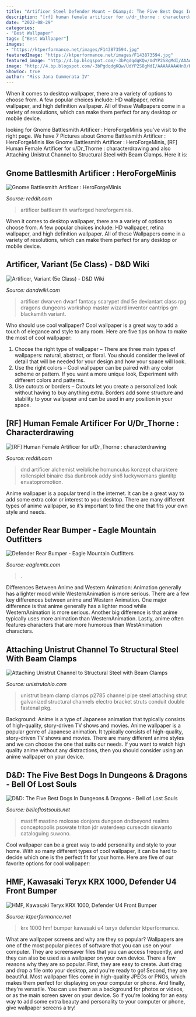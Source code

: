 ```yaml
---
title: "Artificer Steel Defender Mount ~ D&amp;d: The Five Best Dogs In Dungeons &amp; Dragons"
description: "[rf] human female artificer for u/dr_thorne : characterdrawing"
date: "2022-08-29"
categories:
- "Best Wallpaper"
tags: ["Best Wallpaper"]
images:
- "https://ktperformance.net/images/F143873594.jpg"
featuredImage: "https://ktperformance.net/images/F143873594.jpg"
featured_image: "http://4.bp.blogspot.com/-3bPgdqdgKQw/UdYP2S8gMdI/AAAAAAAAHn0/K95mUSvpfW0/s400/dwarven_artificer_by_scarypet-d492lo8.jpg"
image: "http://4.bp.blogspot.com/-3bPgdqdgKQw/UdYP2S8gMdI/AAAAAAAAHn0/K95mUSvpfW0/s400/dwarven_artificer_by_scarypet-d492lo8.jpg"
ShowToc: true
author: "Miss Jana Cummerata IV"
---
```



When it comes to desktop wallpaper, there are a variety of options to choose from. A few popular choices include: HD wallpaper, retina wallpaper, and high definition wallpaper. All of these Wallpapers come in a variety of resolutions, which can make them perfect for any desktop or mobile device. 

	

		
looking for Gnome Battlesmith Artificer : HeroForgeMinis you've visit to the right page. We have 7 Pictures about Gnome Battlesmith Artificer : HeroForgeMinis like Gnome Battlesmith Artificer : HeroForgeMinis, [RF] Human Female Artificer for u/Dr_Thorne : characterdrawing and also Attaching Unistrut Channel to Structural Steel with Beam Clamps. Here it is:
		
    
## Gnome Battlesmith Artificer : HeroForgeMinis

<img loading=lazy src="https://preview.redd.it/2larslstcmf51.png?auto=webp&amp;s=2ad25abe840a4c25d485b34d608feddd33727d71" onerror="this.onerror=null;this.src='https://tse2.mm.bing.net/th?id=OIP.pN6RrB4cFvR2F90I5xkAbQHaKC&amp;pid=15.1';" alt="Gnome Battlesmith Artificer : HeroForgeMinis">

_Source: reddit.com_

>artificer battlesmith warforged heroforgeminis. 

	

When it comes to desktop wallpaper, there are a variety of options to choose from. A few popular choices include: HD wallpaper, retina wallpaper, and high definition wallpaper. All of these Wallpapers come in a variety of resolutions, which can make them perfect for any desktop or mobile device. 

    
## Artificer, Variant (5e Class) - D&amp;D Wiki

<img loading=lazy src="http://4.bp.blogspot.com/-3bPgdqdgKQw/UdYP2S8gMdI/AAAAAAAAHn0/K95mUSvpfW0/s400/dwarven_artificer_by_scarypet-d492lo8.jpg" onerror="this.onerror=null;this.src='https://tse4.mm.bing.net/th?id=OIP.G3DCU291c5-jDF8jHqzeOAAAAA&amp;pid=15.1';" alt="Artificer, Variant (5e Class) - D&amp;D Wiki">

_Source: dandwiki.com_

>artificer dwarven dwarf fantasy scarypet dnd 5e deviantart class rpg dragons dungeons workshop master wizard inventor cantrips gm blacksmith variant. 

	

Who should use cool wallpaper?
Cool wallpaper is a great way to add a touch of elegance and style to any room. Here are five tips on how to make the most of cool wallpaper: 
1) Choose the right type of wallpaper – There are three main types of wallpapers: natural, abstract, or floral. You should consider the level of detail that will be needed for your design and how your space will look. 
2) Use the right colors – Cool wallpaper can be paired with any color scheme or pattern. If you want a more unique look, Experiment with different colors and patterns. 
3) Use cutouts or borders – Cutouts let you create a personalized look without having to buy anything extra. Borders add some structure and stability to your wallpaper and can be used in any position in your space.

    
## [RF] Human Female Artificer For U/Dr_Thorne : Characterdrawing

<img loading=lazy src="https://preview.redd.it/dv3w7qy0mshz.png?auto=webp&amp;s=96a26a323bcc5430042a3916e3f1f266326ea736" onerror="this.onerror=null;this.src='https://tse4.mm.bing.net/th?id=OIP.nCD6-BrF3hVwoAKdTF5_ogHaMC&amp;pid=15.1';" alt="[RF] Human Female Artificer for u/Dr_Thorne : characterdrawing">

_Source: reddit.com_

>dnd artificer alchemist weibliche homunculus konzept charaktere rollenspiel binaire dsa dunbrook addy sin6 luckywomans giantitp envatopromotion. 

	

Anime wallpaper is a popular trend in the internet. It can be a great way to add some extra color or interest to your desktop. There are many different types of anime wallpaper, so it’s important to find the one that fits your own style and needs.

    
## Defender Rear Bumper - Eagle Mountain Outfitters

<img loading=lazy src="https://eaglemtx.com/wp-content/uploads/2019/10/2020-Rear-Bumper.jpg" onerror="this.onerror=null;this.src='https://tse2.mm.bing.net/th?id=OIP.53pTsM9u-e4iyCsQhAuLIgHaE8&amp;pid=15.1';" alt="Defender Rear Bumper - Eagle Mountain Outfitters">

_Source: eaglemtx.com_

>. 

	

Differences Between Anime and Western Animation: Animation generally has a lighter mood while WesternAnimation is more serious.
There are a few key differences between anime and Western Animation. One major difference is that anime generally has a lighter mood while WesternAnimation is more serious. Another big difference is that anime typically uses more animation than WesternAnimation. Lastly, anime often features characters that are more humorous than WestAnimation characters.

    
## Attaching Unistrut Channel To Structural Steel With Beam Clamps

<img loading=lazy src="https://www.unistrutohio.com/wp-content/uploads/Unistrut-P2785-Beam-Clamp.jpg" onerror="this.onerror=null;this.src='https://tse3.mm.bing.net/th?id=OIP.Q6Y0E7YUsxEklzLMkSfoowHaHa&amp;pid=15.1';" alt="Attaching Unistrut Channel to Structural Steel with Beam Clamps">

_Source: unistrutohio.com_

>unistrut beam clamp clamps p2785 channel pipe steel attaching strut galvanized structural channels electro bracket struts conduit double fastenal pkg. 

	

Background: Anime is a type of Japanese animation that typically consists of high-quality, story-driven TV shows and movies.
Anime wallpaper is a popular genre of Japanese animation. It typically consists of high-quality, story-driven TV shows and movies. There are many different anime styles and we can choose the one that suits our needs. If you want to watch high quality anime without any distractions, then you should consider using an anime wallpaper on your device.

    
## D&amp;D: The Five Best Dogs In Dungeons &amp; Dragons - Bell Of Lost Souls

<img loading=lazy src="https://www.belloflostsouls.net/wp-content/uploads/2021/05/mastiff.jpeg" onerror="this.onerror=null;this.src='https://tse2.mm.bing.net/th?id=OIP.1877FKFjqUJtjtKIM2OYCwHaGK&amp;pid=15.1';" alt="D&amp;D: The Five Best Dogs In Dungeons &amp; Dragons - Bell of Lost Souls">

_Source: belloflostsouls.net_

>mastiff mastino molosse donjons dungeon dndbeyond realms conceptopolis psowate triton jdr waterdeep cursecdn siswanto cataloguing suwono. 

	

Cool wallpaper can be a great way to add personality and style to your home. With so many different types of cool wallpaper, it can be hard to decide which one is the perfect fit for your home. Here are five of our favorite options for cool wallpaper: 

    
## HMF, Kawasaki Teryx KRX 1000, Defender U4 Front Bumper

<img loading=lazy src="https://ktperformance.net/images/F143873594.jpg" onerror="this.onerror=null;this.src='https://tse3.mm.bing.net/th?id=OIP.t3XkgiPnbnR1Q1tLPIoSAQHaHa&amp;pid=15.1';" alt="HMF, Kawasaki Teryx KRX 1000, Defender U4 Front Bumper">

_Source: ktperformance.net_

>krx 1000 hmf bumper kawasaki u4 teryx defender ktperformance. 

	

What are wallpaper screens and why are they so popular?
Wallpapers are one of the most popular pieces of software that you can use on your computer. They are screensaver files that you can access frequently, and they can also be used as a wallpaper on your own device. There a few reasons why they are so popular. First, they are easy to create. Just drag and drop a file onto your desktop, and you're ready to go! Second, they are beautiful. Most wallpaper files come in high-quality JPEGs or PNGs, which makes them perfect for displaying on your computer or phone. And finally, they're versatile. You can use them as a background for photos or videos, or as the main screen saver on your device. So if you're looking for an easy way to add some extra beauty and personality to your computer or phone, give wallpaper screens a try!

